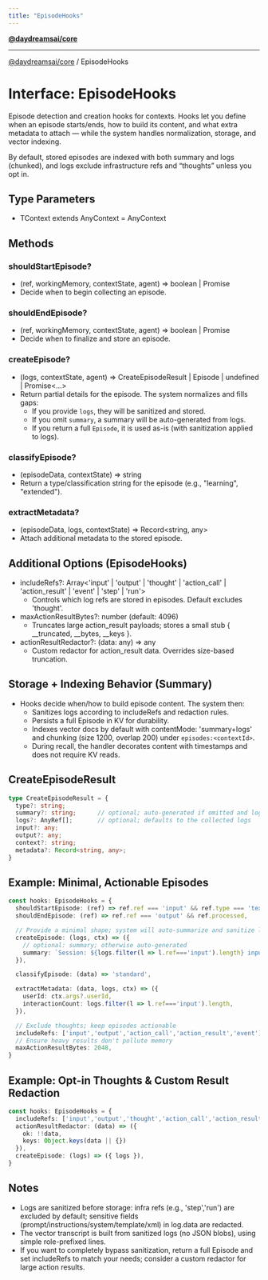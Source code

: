 ```yaml
---
title: "EpisodeHooks"
---
```


[**@daydreamsai/core**](./api-reference.md)

***

[@daydreamsai/core](./api-reference.md) / EpisodeHooks

# Interface: EpisodeHooks<TContext>

Episode detection and creation hooks for contexts. Hooks let you define when an episode starts/ends, how to build its content, and what extra metadata to attach — while the system handles normalization, storage, and vector indexing.

By default, stored episodes are indexed with both summary and logs (chunked), and logs exclude infrastructure refs and “thoughts” unless you opt in.

## Type Parameters

- TContext extends AnyContext = AnyContext

## Methods

### shouldStartEpisode?
- (ref, workingMemory, contextState, agent) => boolean | Promise<boolean>
- Decide when to begin collecting an episode.

### shouldEndEpisode?
- (ref, workingMemory, contextState, agent) => boolean | Promise<boolean>
- Decide when to finalize and store an episode.

### createEpisode?
- (logs, contextState, agent) => CreateEpisodeResult | Episode | undefined | Promise<...>
- Return partial details for the episode. The system normalizes and fills gaps:
  - If you provide `logs`, they will be sanitized and stored.
  - If you omit `summary`, a summary will be auto-generated from logs.
  - If you return a full `Episode`, it is used as-is (with sanitization applied to logs).

### classifyEpisode?
- (episodeData, contextState) => string
- Return a type/classification string for the episode (e.g., "learning", "extended").

### extractMetadata?
- (episodeData, logs, contextState) => Record<string, any>
- Attach additional metadata to the stored episode.

## Additional Options (EpisodeHooks)

- includeRefs?: Array<'input' | 'output' | 'thought' | 'action_call' | 'action_result' | 'event' | 'step' | 'run'>
  - Controls which log refs are stored in episodes. Default excludes 'thought'.
- maxActionResultBytes?: number (default: 4096)
  - Truncates large action_result payloads; stores a small stub { __truncated, __bytes, __keys }.
- actionResultRedactor?: (data: any) => any
  - Custom redactor for action_result data. Overrides size-based truncation.

## Storage + Indexing Behavior (Summary)

- Hooks decide when/how to build episode content. The system then:
  - Sanitizes logs according to includeRefs and redaction rules.
  - Persists a full Episode in KV for durability.
  - Indexes vector docs by default with contentMode: 'summary+logs' and chunking (size 1200, overlap 200) under `episodes:<contextId>`.
  - During recall, the handler decorates content with timestamps and does not require KV reads.

## CreateEpisodeResult

```ts
type CreateEpisodeResult = {
  type?: string;
  summary?: string;      // optional; auto-generated if omitted and logs exist
  logs?: AnyRef[];       // optional; defaults to the collected logs
  input?: any;
  output?: any;
  context?: string;
  metadata?: Record<string, any>;
}
```

## Example: Minimal, Actionable Episodes

```ts
const hooks: EpisodeHooks = {
  shouldStartEpisode: (ref) => ref.ref === 'input' && ref.type === 'text',
  shouldEndEpisode: (ref) => ref.ref === 'output' && ref.processed,

  // Provide a minimal shape; system will auto-summarize and sanitize logs
  createEpisode: (logs, ctx) => ({
    // optional: summary; otherwise auto-generated
    summary: `Session: ${logs.filter(l => l.ref==='input').length} inputs`,
  }),

  classifyEpisode: (data) => 'standard',

  extractMetadata: (data, logs, ctx) => ({
    userId: ctx.args?.userId,
    interactionCount: logs.filter(l => l.ref==='input').length,
  }),

  // Exclude thoughts; keep episodes actionable
  includeRefs: ['input','output','action_call','action_result','event'],
  // Ensure heavy results don't pollute memory
  maxActionResultBytes: 2048,
}
```

## Example: Opt-in Thoughts & Custom Result Redaction

```ts
const hooks: EpisodeHooks = {
  includeRefs: ['input','output','thought','action_call','action_result','event'],
  actionResultRedactor: (data) => ({
    ok: !!data,
    keys: Object.keys(data || {})
  }),
  createEpisode: (logs) => ({ logs }),
}
```

## Notes

- Logs are sanitized before storage: infra refs (e.g., 'step','run') are excluded by default; sensitive fields (prompt/instructions/system/template/xml) in log.data are redacted.
- The vector transcript is built from sanitized logs (no JSON blobs), using simple role-prefixed lines.
- If you want to completely bypass sanitization, return a full Episode and set includeRefs to match your needs; consider a custom redactor for large action results.
